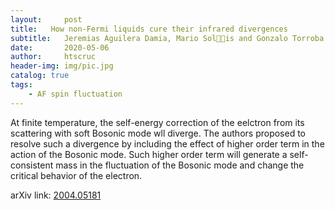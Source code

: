 ```yaml
---
layout:     post
title:   How non-Fermi liquids cure their infrared divergences
subtitle:   Jeremias Aguilera Damia, Mario Solis and Gonzalo Torroba
date:       2020-05-06
author:     htscruc
header-img: img/pic.jpg
catalog: true
tags:
    - AF spin fluctuation
---
```


At finite temperature, the self-energy correction of the eelctron from its scattering with soft Bosonic mode wll diverge. The authors proposed to resolve such a divergence by including the effect of higher order term in the action of the Bosonic mode. Such higher order term will generate a self-consistent mass in the fluctuation of the Bosonic mode and change the critical behavior of the electron.  

arXiv link: [2004.05181](https://arxiv.org/abs/2004.05181v1)




